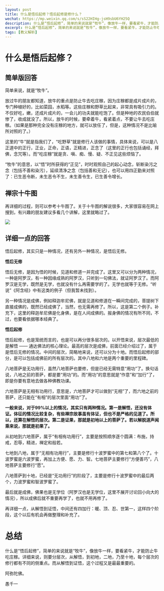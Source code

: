 ```yaml
---
layout: post
title: 什么是悟后起修？悟后起修是修什么？
wechat: https://mp.weixin.qq.com/s/sS22HIHg-jsH9sbU6YH25Q
description: 什么是“悟后起修”，简单的来说就是“牧牛”，像放牛一样，要看紧牛，才能防止牛吃庄稼。详细来说，则要分层次，从解悟，到初地，二地，乃至十地，每个层次的修行都有不同的侧重点。而从解悟到证悟，这个过程又是最最重要的。
excerpt: 什么是“悟后起修”，简单的来说就是“牧牛”，像放牛一样，要看紧牛，才能防止牛吃庄稼。详细来说，则要分层次，从解悟，到初地，二地，乃至十地，每个层次的修行都有不同的侧重点。而从解悟到证悟，这个过程又是最最重要的。
tags: [教义解析]
---
```


# 什么是悟后起修？

## 简单版回答

简单来说，就是“牧牛”。

放过牛的朋友都知道，放牛的重点是防止牛去吃庄稼，因为庄稼都是成片成片的，专门种植好的，比如菜园，水稻等。这些庄稼和野草比起来，非常具有吸引力的。不仅好吃，嫩，还成片成片的，一会儿的功夫就能吃饱了。但是种地的农民伯伯就惨了，收成就没了。所以，放牛的时候，要牵着牛，看紧着点，不要让牛去吃庄稼。（如果是那种完全没有庄稼的地方，就可以放任了，但是，这种情况不是比喻所对照的了。）

这里的“牛”就是指我们了，“吃野草”就是修行人该做的事情，具体来说，可以是八正道中的正行，正业，正命，正语，正精进，正念了（这里的正行也包括诵经，拜佛，念咒等）。而“吃庄稼”就是贪、嗔、痴、慢、疑、不正见这些烦恼了。

“牧牛”的意思，以“悟”时所获得的“正见”，时时观照自己的起心动念，斩断染污之念（包括不善和染污），延续清净之念（包括善和无记），也可以用四正勤来对照了：已生恶令断，未生恶令不生，未生善令生，已生善令增长。

## 禅宗十牛图

再详细的过程，则可以参考十牛图了。关于十牛图的解说很多，大家很容易在网上搜到，有兴趣的朋友建议多看几个讲解，这里就略过了。

![](../images/2024-12-13-21-15-13.png)


## 详细一点的回答

悟后起修，其实只是一种情况，还有另外一种情况，是悟后无修。

**悟后无修**

悟后无修，是因为悟的时候，见道和修道一并完成了。这里又可以分为两种情况，一种是阿罗汉，有一种因缘成熟的阿罗汉，只听到一句佛法，就证阿罗汉了。而阿罗汉是无学，既然是无学，也就没有什么再需要学的了。无学也就等于无修。“听说”《阿含经》中有这类的例子（但我暂未找到）。

另一种情况是成佛，例如释迦牟尼佛，就是见道和修道在一瞬间完成的，菩提树下直接成佛的，既然已经成佛了，当然，也无需再修了。所以，这是第二个例子。补充下，这里的释迦牟尼佛是化身佛，是在人间成佛的。报身佛的情况有所不同，不过，也要看依据哪本经典了。

**悟后起修**

悟后起修，也是笼统而言的，也是可以再分很多层次的。以开悟来说，层次最低的是解悟 —— 通达佛法的核心理论。最高的层次是成佛，前面已经介绍过了，属于是悟后无修的情况。中间的层次，简略地来说，还可以分为十地。而悟后起修的部分，是可以包括成佛前的所有层次的。其中八地和六地是两个重要的里程碑。

八地菩萨是无功用行，虽然八地菩萨也要修，但是已经无需特意“用功”了。换句话说，八地之前的菩萨，都是要“用功”的。而“用功”的意思就是“作意”和“加行”了，即是你要有意地去做各种佛教功课。

六地菩萨是无相有功用行，意思是，六地菩萨才可以做到“无相”了，而六地之前的菩萨，还只能在“有相”的层次里面“用功”了。

**一般来说，对于99%以上的情况，其实只有两种情况。第一是解悟，还没有体证。体征的情况比较复杂，有些禅宗故事虽有体证，但也不是严格的见道了。所以，还算在解悟的层次。第二是证果，那就是初地以上的菩萨了。若以解脱道声闻乘来说，那就是初果了。**

从初地到六地菩萨，属于“有相有功用行”，主要是按照顺序逐个圆满：布施，持戒，忍辱，精进，禅定和般若。

七地到八地，属于“无相有功用行”，主要是修行十波罗蜜中的第七和第八个了。十波罗蜜是六波罗蜜，再加上方便、愿、力、智。七地菩萨主要修行“方便善巧”，八地菩萨主要修行“愿”。

八地菩萨到十地，已经是“无功用行”的阶段了，主要是修行十波罗蜜中的最后两个，力波罗蜜和智波罗蜜了。

最后就是成佛，佛果也是无学位（阿罗汉也是无学位，这里不展开讨论回小向大的情况），所以成佛后就不重要再学了，也就不用再修了。

再详细一点，从解悟到证悟，中间还有四加行：暖、顶、忍、世第一，这样四个阶段，这个以后有机会再做整理和补充了。

# 总结

什么是“悟后起修”，简单的来说就是“牧牛”，像放牛一样，要看紧牛，才能防止牛吃庄稼。详细来说，则要分层次，从解悟，到初地，二地，乃至十地，每个层次的修行都有不同的侧重点。而从解悟到证悟，这个过程又是最最重要的。

阿弥陀佛。

愚千一

